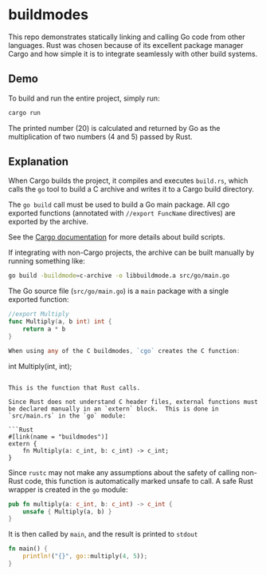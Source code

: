 buildmodes
==========

This repo demonstrates statically linking and calling Go code from
other languages.  Rust was chosen because of its excellent package
manager Cargo and how simple it is to integrate seamlessly with other
build systems.

Demo
----

To build and run the entire project, simply run:

```bash
cargo run
```

The printed number (20) is calculated and returned by Go as the
multiplication of two numbers (4 and 5) passed by Rust.

Explanation
-----------

When Cargo builds the project, it compiles and executes `build.rs`,
which calls the `go` tool to build a C archive and writes it to a
Cargo build directory.

The `go build` call must be used to build a Go main package.  All cgo
exported functions (annotated with `//export FuncName` directives) are
exported by the archive.

See the [Cargo documentation](http://doc.crates.io/build-script.html)
for more details about build scripts.

If integrating with non-Cargo projects, the archive can be built
manually by running something like:

```bash
go build -buildmode=c-archive -o libbuildmode.a src/go/main.go
```

The Go source file (`src/go/main.go`) is a `main` package with a
single exported function:

```Go
//export Multiply
func Multiply(a, b int) int {
	return a * b
}

When using any of the C buildmodes, `cgo` creates the C function:

```
int Multiply(int, int);
```

This is the function that Rust calls.

Since Rust does not understand C header files, external functions must
be declared manually in an `extern` block.  This is done in
`src/main.rs` in the `go` module:

```Rust
#[link(name = "buildmodes")]
extern {
    fn Multiply(a: c_int, b: c_int) -> c_int;
}
```

Since `rustc` may not make any assumptions about the safety of calling
non-Rust code, this function is automatically marked unsafe to call.
A safe Rust wrapper is created in the `go` module:

```Rust
pub fn multiply(a: c_int, b: c_int) -> c_int {
    unsafe { Multiply(a, b) }
}
```

It is then called by `main`, and the result is printed to `stdout`

```Rust
fn main() {
    println!("{}", go::multiply(4, 5));
}
```
